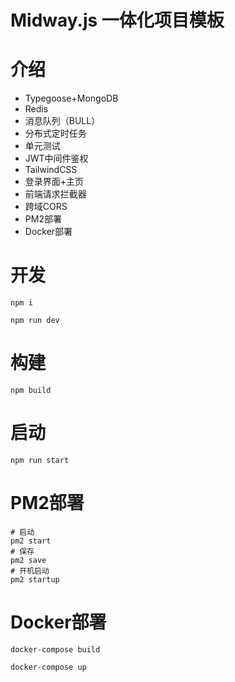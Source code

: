 # Midway.js 一体化项目模板

# 介绍
* Typegoose+MongoDB
* Redis
* 消息队列（BULL）
* 分布式定时任务
* 单元测试
* JWT中间件鉴权
* TailwindCSS
* 登录界面+主页
* 前端请求拦截器
* 跨域CORS
* PM2部署
* Docker部署

# 开发

```shell
npm i
```
```shell
npm run dev
```

# 构建

```shell
npm build
```

# 启动
```shell
npm run start
```

# PM2部署
```shell
# 启动
pm2 start
# 保存
pm2 save
# 开机启动
pm2 startup
```

# Docker部署

```shell
docker-compose build

docker-compose up
```